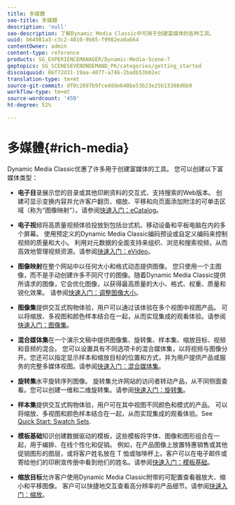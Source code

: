 ```yaml
---
title: 多媒體
seo-title: 多媒體
description: 'null'
seo-description: 了解Dynamic Media Classic中可用于创建富媒体的各种工具。
uuid: b64981a3-c3c2-4010-9b65-f9982ea0a664
contentOwner: admin
content-type: reference
products: SG_EXPERIENCEMANAGER/Dynamic-Media-Scene-7
geptopics: SG_SCENESEVENONDEMAND_PK/categories/getting_started
discoiquuid: 86f72d31-19aa-4077-a746-2badb53b02ec
translation-type: tm+mt
source-git-commit: df0c2897b9fceddde648be53b23e25b13388d6b9
workflow-type: tm+mt
source-wordcount: '459'
ht-degree: 52%

---
```



# 多媒體{#rich-media}

Dynamic Media Classic优惠了许多用于创建富媒体的工具。 您可以创建以下富媒体类型：

* **电子目**&#x200B;录展示您的目录或其他印刷资料的交互式、支持搜索的Web版本。 创建可显示变换内容并允许客户翻页、缩放、平移和向页面添加附注的可单击区域（称为“图像映射”）。请参阅[快速入门：eCatalog](/help/quick-start-ecatalog.md)。

* **电子视**&#x200B;频将高质量视频体验投放到包括台式机、移动设备和平板电脑在内的多个屏幕。 使用预定义的Dynamic Media Classic编码预设或自定义编码来控制视频的质量和大小。 利用对元数据的全面支持来组织、浏览和搜索视频，从而高效地管理视频资源。请参阅[快速入门：eVideo](/help/quick-start-video.md)。

* **图像映射**&#x200B;在整个网站中以任何大小和格式动态提供图像。 您只使用一个主图像，而不是手动创建许多不同尺寸的图像。随着Dynamic Media Classic提供所请求的图像，它会优化图像，以获得最高质量的大小、格式、权重、质量和锐化效果。 请参阅[快速入门：调整图像大小](/help/quick-start-image-sizing.md)。

* **图像集**&#x200B;提供交互式购物体验，用户可以通过该体验在多个视图中视图产品。 可以将缩放、多视图和颜色样本结合在一起，从而实现集成的观看体验。请参阅[快速入门：图像集](/help/quick-start-image-sets.md)。

* **混合媒体集**&#x200B;在一个演示文稿中提供图像集、旋转集、样本集、缩放目标、视频和音频的混合。 您可以设置具有不同选项卡的混合媒体集，以将视频与图像分开。您还可以指定显示样本和缩放目标的位置和方式，并为用户提供产品或服务的完整多媒体视图。请参阅[快速入门：混合媒体集](/help/quick-start-mixed-media-sets.md)。

* **旋转集**&#x200B;水平旋转序列图像。 旋转集允许网站的访问者转动产品，从不同侧面查看。您可以创建一维和二维旋转集。请参阅[快速入门：旋转集](/help/quick-start-spin-sets.md)。

* **样本集**&#x200B;提供交互式购物体验，用户可在其中视图不同颜色和模式的产品。 可以将缩放、多视图和颜色样本结合在一起，从而实现集成的观看体验。See [Quick Start: Swatch Sets](/help/quick-start-swatch-sets.md).

* **模板基础**&#x200B;知识创建数据驱动的模板，这些模板将字体、图像和图形组合在一起，用于编排、在线个性化和促销。 例如，在产品图像上放置特惠销售或其他促销图形的图层，或将客户姓名放在 T 恤或咖啡杯上。客户可以在电子邮件或寄给他们的印刷宣传册中看到他们的姓名。请参阅[快速入门：模板基础](/help/quick-start-template-basics.md)。

* **缩放目标**&#x200B;允许客户使用Dynamic Media Classic附带的可配置查看器放大、缩小和平移图像。 客户可以快捷地交互查看高分辨率的产品细节。请参阅[快速入门：缩放](/help/quick-start-zoom.md)。
